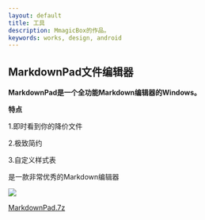 ```yaml
---
layout: default
title: 工具
description: MmagicBox的作品。
keywords: works, design, android
---
```


## MarkdownPad文件编辑器 ##

**MarkdownPad是一个全功能Markdown编辑器的Windows。**

**特点**

1.即时看到你的降价文件

2.极致简约

3.自定义样式表

是一款非常优秀的Markdown编辑器

![](http://i.imgur.com/TCoTOAL.png)


[MarkdownPad.7z](http://mmagicbox.github.io/tools/MarkdownPad.7z "下载地址")